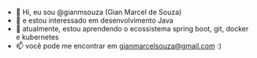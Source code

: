 - 👋 Hi, eu sou @gianmsouza (Gian Marcel de Souza)
- 👀 e estou interessado em desenvolvimento Java
- 🌱 atualmente, estou aprendendo o ecossistema spring boot, git, docker e kubernetes
- 📫 você pode me encontrar em gianmarcelsouza@gmail.com :)

<!---
gianmsouza/gianmsouza is a ✨ special ✨ repository because its `README.md` (this file) appears on your GitHub profile.
You can click the Preview link to take a look at your changes.
--->
